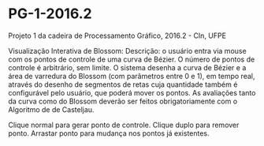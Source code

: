 # PG-1-2016.2

Projeto 1 da cadeira de Processamento Gráfico, 2016.2 - CIn, UFPE

Visualização Interativa de Blossom:
Descrição: o usuário entra via mouse com os pontos de controle de uma curva de Bézier. O número de pontos de controle é arbitrário, sem limite. O sistema desenha a curva de Bézier e a área de varredura do Blossom (com parâmetros entre 0 e 1), em tempo real, através do desenho de segmentos de retas cuja quantidade também é configurável pelo usuário, que poderá mover os pontos. As avaliações tanto da curva como do Blossom deverão ser feitos obrigatoriamente com o Algoritmo de de Casteljau.

Clique normal para gerar ponto de controle.
Clique duplo para remover ponto.
Arrastar ponto para mudança nos pontos já existentes.
